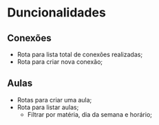 # Duncionalidades

## Conexões

- Rota para lista total de conexões realizadas;
- Rota para criar nova conexão;

## Aulas

- Rotas para criar uma aula;
- Rota para listar aulas;
    - Filtrar por matéria, dia da semana e horário;